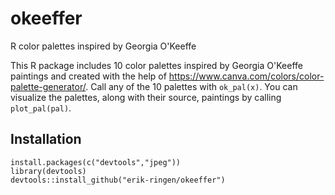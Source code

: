 # okeeffer
R color palettes inspired by Georgia O'Keeffe



This R package includes 10 color palettes inspired by Georgia O'Keeffe paintings and created with the help of https://www.canva.com/colors/color-palette-generator/. Call any of the 10 palettes with ``ok_pal(x)``. You can visualize the palettes, along with their source, paintings by calling ``plot_pal(pal)``.

## Installation
```
install.packages(c("devtools","jpeg"))
library(devtools)
devtools::install_github("erik-ringen/okeeffer")
```
